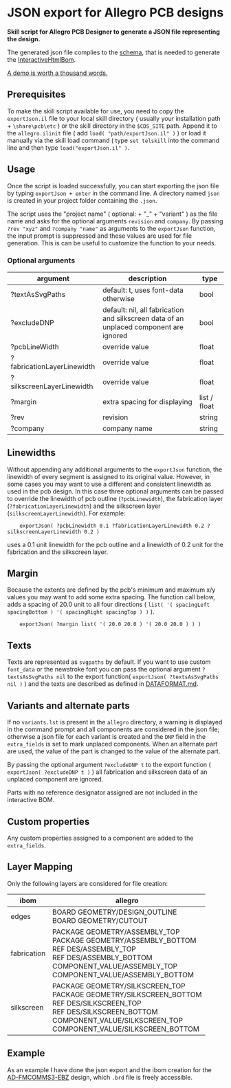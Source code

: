 # JSON export for Allegro PCB designs
**Skill script for Allegro PCB Designer to generate a JSON file representing the design.**

The generated json file complies to the [schema](https://github.com/openscopeproject/InteractiveHtmlBom/tree/master/InteractiveHtmlBom/ecad/schema), that is needed to generate the [InteractiveHtmlBom](https://github.com/openscopeproject/InteractiveHtmlBom).

[A demo is worth a thousand words.](https://openscopeproject.org/InteractiveHtmlBomDemo/)

## Prerequisites
To make the skill script available for use, you need to copy the `exportJson.il` file to your local skill directory ( usually your installation path + `\share\pcb\etc` ) or the skill directory in the `$CDS_SITE` path. Append it to the `allegro.ilinit` file ( add `load( "path/exportJson.il" )` ) or load it manually via the skill load command ( type `set telskill` into the command line and then type `load("exportJson.il" )`.

## Usage
Once the script is loaded successfully, you can start exporting the json file by typing `exportJson + enter` in the command line.
A directory named `json` is created in your project folder containing the `.json`.

The script uses the "project name" ( optional:  + "_" + "variant" ) as the file name and asks for the optional arguments `revision` and `company`. By passing `?rev "xyz"` and `?company "name"` as arguments to the `exportJson` function, the input prompt is suppressed and these values are used for file generation. This is can be useful to customize the function to your needs.

### Optional arguments
| argument | description | type |
| ------| ------ | ------ |
| ?textAsSvgPaths | default: t, uses font-data otherwise | bool |
| ?excludeDNP | default: nil, all fabrication and silkscreen data of an unplaced component are ignored | bool |
| ?pcbLineWidth | override value | float |
| ?fabricationLayerLinewidth | override value | float |
| ?silkscreenLayerLinewidth | override value | float |
| ?margin | extra spacing for displaying | list / float |
| ?rev | revision | string |
| ?company | company name | string |

## Linewidths
Without appending any additional arguments to the `exportJson` function, the linewidth of every segment is assigned to its original value. However, in some cases you may want to use a different and consistent linewidth as used in the pcb design. In this case three optional arguments can be passed to override the linewidth of pcb outline (`?pcbLinewidth`), the fabrication layer (`?fabricationLayerLinewidth`) and the silkscreen layer (`silkscreenLayerLinewidth`). For example: 
```
    exportJson( ?pcbLinewidth 0.1 ?fabricationLayerLinewidth 0.2 ?silkscreenLayerLinewidth 0.2 )
```
uses a 0.1 unit linewidth for the pcb outline and a linewidth of 0.2 unit for the fabrication and the silkscreen layer.

## Margin
Because the extents are defined by the pcb's minimum and maximum x/y values you may want to add some extra spacing. The function call below, adds a spacing of 20.0 unit to all four directions ( `list( '( spacingLeft spacingBottom ) '( spacingRight spacingTop ) )` ).
```
    exportJson( ?margin list( '( 20.0 20.0 ) '( 20.0 20.0 ) ) )
```

## Texts
Texts are represented as `svgpaths` by default. If you want to use custom `font_data` or the newstroke font you can pass the optional argument `?textsAsSvgPaths nil` to the export function( `exportJson( ?textsAsSvgPaths nil )` ) and the texts are described as defined in [DATAFORMAT.md](https://github.com/openscopeproject/InteractiveHtmlBom/blob/master/DATAFORMAT.md#text).

## Variants and alternate parts
If no `variants.lst` is present in the `allegro` directory, a warning is displayed in the command prompt and all components are considered in the json file; otherwise a json file for each variant is created and the `DNP` field in the `extra_fields` is set to mark unplaced components.
When an alternate part are used, the value of the part is changed to the value of the alternate part.

By passing the optional argument `?excludeDNP t` to the export function ( `exportJson( ?excludeDNP t )` ) all fabrication and silkscreen data of an unplaced component are ignored.

Parts with no reference designator assigned are not included in the interactive BOM.

## Custom properties
Any custom properties assigned to a component are added to the `extra_fields`.

## Layer Mapping
Only the following layers are considered for file creation:

| ibom | allegro |
| ------| ------ |
| edges | BOARD GEOMETRY/DESIGN_OUTLINE<br>BOARD GEOMETRY/CUTOUT
| fabrication | PACKAGE GEOMETRY/ASSEMBLY_TOP<br>PACKAGE GEOMETRY/ASSEMBLY_BOTTOM<br>REF DES/ASSEMBLY_TOP<br>REF DES/ASSEMBLY_BOTTOM<br>COMPONENT_VALUE/ASSEMBLY_TOP<br>COMPONENT_VALUE/ASSEMBLY_BOTTOM |
| silkscreen | PACKAGE GEOMETRY/SILKSCREEN_TOP<br>PACKAGE GEOMETRY/SILKSCREEN_BOTTOM<br>REF DES/SILKSCREEN_TOP<br>REF DES/SILKSCREEN_BOTTOM<br>COMPONENT_VALUE/SILKSCREEN_TOP<br>COMPONENT_VALUE/SILKSCREEN_BOTTOM |

## Example
As an example I have done the json export and the ibom creation for the [AD-FMCOMMS3-EBZ](https://wiki.analog.com/resources/eval/user-guides/ad-fmcomms3-ebz/hardware) design, which `.brd` file is freely accessible.